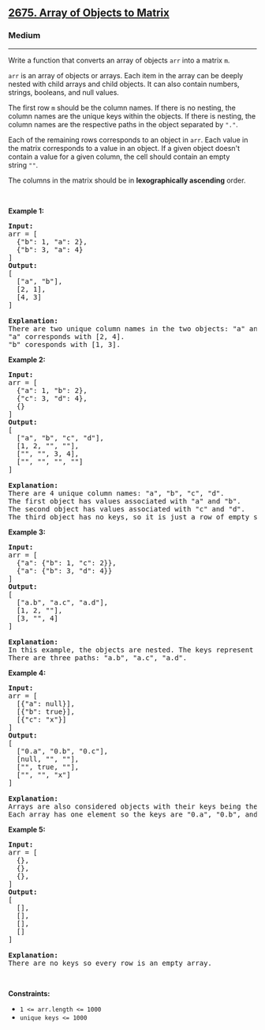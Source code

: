 <h2><a href="https://leetcode.com/problems/array-of-objects-to-matrix/">2675. Array of Objects to Matrix</a></h2><h3>Medium</h3><hr><div><p>Write a function that converts an array of objects&nbsp;<code>arr</code> into a matrix <code>m</code>.</p>

<p><code>arr</code>&nbsp;is an array of objects or arrays. Each item in the array can be deeply nested with child arrays and child objects. It can also contain numbers, strings, booleans, and&nbsp;null values.</p>

<p>The first row <code>m</code>&nbsp;should be the column names. If there is no nesting, the column names are the unique keys within the objects. If there is nesting, the column names&nbsp;are the respective paths in the object separated by <code>"."</code>.</p>

<p>Each of the remaining rows corresponds to an object in&nbsp;<code>arr</code>. Each value in the matrix corresponds to a value in an object. If a given object doesn't contain a value for a given column, the cell should contain an empty string&nbsp;<code>""</code>.</p>

<p>The columns in the matrix should be in <strong>lexographically ascending</strong> order.</p>

<p>&nbsp;</p>
<p><strong class="example">Example 1:</strong></p>

<pre><strong>Input:</strong> 
arr = [
&nbsp; {"b": 1, "a": 2},
&nbsp; {"b": 3, "a": 4}
]
<strong>Output:</strong> 
[
&nbsp; ["a", "b"],
&nbsp; [2, 1],
&nbsp; [4, 3]
]

<strong>Explanation:</strong>
There are two unique column names in the two objects: "a" and "b".
"a" corresponds with [2, 4].
"b" coresponds with [1, 3].
</pre>

<p><strong class="example">Example 2:</strong></p>

<pre><strong>Input:</strong> 
arr = [
&nbsp; {"a": 1, "b": 2},
&nbsp; {"c": 3, "d": 4},
&nbsp; {}
]
<strong>Output:</strong> 
[
&nbsp; ["a", "b", "c", "d"],
&nbsp; [1, 2, "", ""],
&nbsp; ["", "", 3, 4],
&nbsp; ["", "", "", ""]
]

<strong>Explanation:</strong>
There are 4 unique column names: "a", "b", "c", "d".
The first object has values associated with "a" and "b".
The second object has values associated with "c" and "d".
The third object has no keys, so it is just a row of empty strings.
</pre>

<p><strong class="example">Example 3:</strong></p>

<pre><strong>Input:</strong> 
arr = [
&nbsp; {"a": {"b": 1, "c": 2}},
&nbsp; {"a": {"b": 3, "d": 4}}
]
<strong>Output:</strong> 
[
&nbsp; ["a.b", "a.c", "a.d"],
&nbsp; [1, 2, ""],
&nbsp; [3, "", 4]
]

<strong>Explanation:</strong>
In this example, the objects are nested. The keys represent the full path to each value separated by periods.
There are three paths: "a.b", "a.c", "a.d".
</pre>

<p><strong class="example">Example 4:</strong></p>

<pre><strong>Input:</strong> 
arr = [
&nbsp; [{"a": null}],
&nbsp; [{"b": true}],
&nbsp; [{"c": "x"}]
]
<strong>Output:</strong> 
[
&nbsp; ["0.a", "0.b", "0.c"],
&nbsp; [null, "", ""],
&nbsp; ["", true, ""],
&nbsp; ["", "", "x"]
]

<strong>Explanation:</strong>
Arrays are also considered objects with their keys being their indices.
Each array has one element so the keys are "0.a", "0.b", and "0.c".
</pre>

<p><strong class="example">Example 5:</strong></p>

<pre><strong>Input:</strong> 
arr = [
  {},
&nbsp; {},
&nbsp; {},
]
<strong>Output:</strong> 
[
&nbsp; [],
&nbsp; [],
&nbsp; [],
&nbsp; []
]

<strong>Explanation:</strong>
There are no keys so every row is an empty array.</pre>

<p>&nbsp;</p>
<p><strong>Constraints:</strong></p>

<ul>
	<li><code>1 &lt;= arr.length &lt;= 1000</code></li>
	<li><code>unique keys &lt;= 1000</code></li>
</ul>
</div>